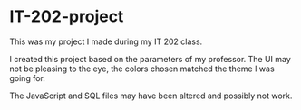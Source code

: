# IT-202-project
This was my project I made during my IT 202 class.

I created this project based on the parameters of my professor. The UI may not be pleasing to the eye, the colors chosen matched the theme I was going for.

The JavaScript and SQL files may have been altered and possibly not work.
